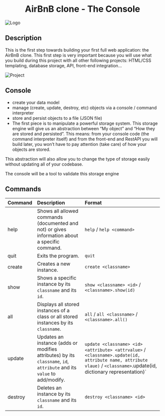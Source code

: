 <div align="center">
  <h1>AirBnB clone - The Console</h1>
</div>

<img align="center" src="https://i.imgur.com/MQq3ABc.png](https://s3.amazonaws.com/alx-intranet.hbtn.io/uploads/medias/2018/6/65f4a1dd9c51265f49d0.png?X-Amz-Algorithm=AWS4-HMAC-SHA256&X-Amz-Credential=AKIARDDGGGOUSBVO6H7D%2F20230516%2Fus-east-1%2Fs3%2Faws4_request&X-Amz-Date=20230516T144858Z&X-Amz-Expires=86400&X-Amz-SignedHeaders=host&X-Amz-Signature=d4a69b3046e258c22945058febce7f3d660175ff21b919b242d884f30116f233" alt="Logo">

## Description

This is the first step towards building your first full web application: the AirBnB clone. This first step is very important because you will use what you build during this project with all other following projects: HTML/CSS templating, database storage, API, front-end integration…

<img src="https://i.imgur.com/4biBGlj.png](https://s3.amazonaws.com/alx-intranet.hbtn.io/uploads/medias/2018/6/815046647d23428a14ca.png?X-Amz-Algorithm=AWS4-HMAC-SHA256&X-Amz-Credential=AKIARDDGGGOUSBVO6H7D%2F20230516%2Fus-east-1%2Fs3%2Faws4_request&X-Amz-Date=20230516T144858Z&X-Amz-Expires=86400&X-Amz-SignedHeaders=host&X-Amz-Signature=3fe5d35beb3bbccfa32a8e1637606d5e3432da76fb487b4f2f693e27cb857d62" alt="Project">


## Console

* create your data model
* manage (create, update, destroy, etc) objects via a console / command interpreter
* store and persist objects to a file (JSON file)
* The first piece is to manipulate a powerful storage system. This storage engine will give us an abstraction between “My object” and “How they are stored and persisted”. This means: from your console code (the command interpreter itself) and from the front-end and RestAPI you will build later, you won’t have to pay attention (take care) of how your objects are stored.

This abstraction will also allow you to change the type of storage easily without updating all of your codebase.

The console will be a tool to validate this storage engine

## Commands

| Command     | Description | Format |
| ----------- |:------------| :-------|
| help        | Shows all allowed commands (documented and not) or gives information about a specific command. | `help` / `help <command>` |
| quit        | Exits the program. | `quit` |
| create      | Creates a new instance. | `create <classname>` |
| show        | Shows a specific instance by its `classname` and its `id`. | `show <classname> <id>` / `<classname>.show(id)`|
| all         | Displays all stored instances of a class or all stored instances by its `classname`. | `all` / `all <classname>` / `<classname>.all()`
| update      | Updates an instance (adds or modifies attributes) by its `classname`, `id`, `attribute` and its `value` to add/modify.  | `update <classname> <id> <attribute> <attrvalue>` / `<classname>.update(id, attribute name, attribute vlaue)` / `<classname>`.update(id, dictionary representation)` |
| destroy     | Deletes an instance by its `classname` and its `id`. | `destroy <classname> <id>` |
